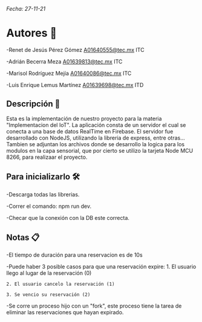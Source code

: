 _Fecha: 27-11-21_

# Autores 🤝
-Renet de Jesús Pérez Gómez  A01640555@tec.mx  ITC

-Adrián Becerra Meza  A01639813@tec.mx  ITC

-Marisol Rodríguez Mejía  A01640086@tec.mx  ITC

-Luis Enrique Lemus Martínez  A01639698@tec.mx  ITD

## Descripción 🧾
Esta es la implementación de nuestro proyecto para la materia "Implementacion del IoT". 
La aplicación consta de un servidor el cual se conecta a una base de datos RealTime en Firebase. 
El servidor fue desarrollado con NodeJS, utilizando la libreria de express, entre otras...
Tambien se adjuntan los archivos donde se desarrollo la logica para los modulos en la capa sensorial,
que por cierto se utilizo la tarjeta Node MCU 8266, para realizaar el proyecto.
    
## Para inicializarlo 🛠
-Descarga todas las librerias.

-Correr el comando: npm run dev.

-Checar que la conexión con la DB este correcta.

## Notas 📋
-El tiempo de duración para una reservacion es de 10s
    
-Puede haber 3 posible casos para que una reservación expire:
    1. El usuario llego al lugar de la reservación (0)

    2. El usuario cancelo la reservación (1)

    3. Se vencio su reservación (2)
    
-Se corre un proceso hijo con un "fork", este proceso tiene la tarea de 
eliminar las reservaciones que hayan expirado. 